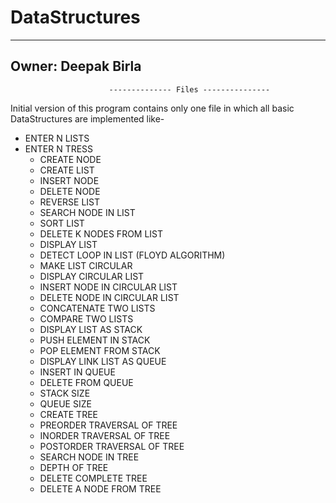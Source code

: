 # DataStructures
----------------
Owner: Deepak Birla
----------------

                          -------------- Files ---------------
Initial version of this program contains only one file in which all basic DataStructures are
implemented like-

  * ENTER N LISTS	
  * ENTER N TRESS
	* CREATE NODE 
	* CREATE LIST
	* INSERT NODE
	* DELETE NODE
	* REVERSE LIST
	* SEARCH NODE IN LIST
	* SORT LIST
	* DELETE K NODES FROM LIST
	* DISPLAY LIST
	* DETECT LOOP IN LIST (FLOYD ALGORITHM)
	* MAKE LIST CIRCULAR
	* DISPLAY CIRCULAR LIST
	* INSERT NODE IN CIRCULAR LIST
	* DELETE NODE IN CIRCULAR LIST
	* CONCATENATE TWO LISTS
	* COMPARE TWO LISTS
	* DISPLAY LIST AS STACK
	* PUSH ELEMENT IN STACK
	* POP ELEMENT FROM STACK 
	* DISPLAY LINK LIST AS QUEUE
	* INSERT IN QUEUE
	* DELETE FROM QUEUE
	* STACK SIZE
	* QUEUE SIZE
	* CREATE TREE
	* PREORDER TRAVERSAL OF TREE
	* INORDER TRAVERSAL OF TREE
	* POSTORDER TRAVERSAL OF TREE
	* SEARCH NODE IN TREE
	* DEPTH OF TREE
	* DELETE COMPLETE TREE
	* DELETE A NODE FROM TREE
